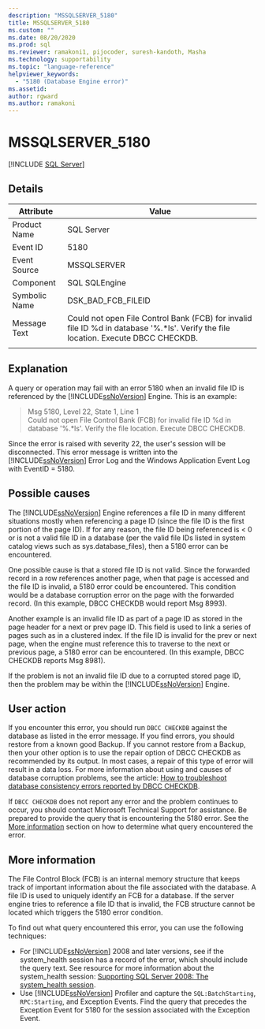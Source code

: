 ```yaml
---
description: "MSSQLSERVER_5180"
title: MSSQLSERVER_5180
ms.custom: ""
ms.date: 08/20/2020
ms.prod: sql
ms.reviewer: ramakoni1, pijocoder, suresh-kandoth, Masha
ms.technology: supportability
ms.topic: "language-reference"
helpviewer_keywords: 
  - "5180 (Database Engine error)"
ms.assetid: 
author: rgward
ms.author: ramakoni
---
```

# MSSQLSERVER_5180
 [!INCLUDE [SQL Server](../../includes/applies-to-version/sqlserver.md)]

## Details

|Attribute|Value|
|---|---|
|Product Name|SQL Server|
|Event ID|5180|
|Event Source|MSSQLSERVER|
|Component|SQL SQLEngine|
|Symbolic Name|DSK_BAD_FCB_FILEID|
|Message Text|Could not open File Control Bank (FCB) for invalid file ID %d in database '%.*ls'. Verify the file location. Execute DBCC CHECKDB.|
||

## Explanation

A query or operation may fail with an error 5180 when an invalid file ID is referenced by the [!INCLUDE[ssNoVersion](../../includes/ssnoversion-md.md)] Engine. This is an example:

> Msg 5180, Level 22, State 1, Line 1  
Could not open File Control Bank (FCB) for invalid file ID %d in database '%.*ls'. Verify the file location. Execute DBCC CHECKDB.

Since the error is raised with severity 22, the user's session will be disconnected. This error message is written into the [!INCLUDE[ssNoVersion](../../includes/ssnoversion-md.md)] Error Log and the Windows Application Event Log with EventID = 5180.

## Possible causes

The [!INCLUDE[ssNoVersion](../../includes/ssnoversion-md.md)] Engine references a file ID in many different situations mostly when referencing a page ID (since the file ID is the first portion of the page ID). If for any reason, the file ID being referenced is < 0 or is not a valid file ID in a database (per the valid file IDs listed in system catalog views such as sys.database_files), then a 5180 error can be encountered.

One possible cause is that a stored file ID is not valid. Since the forwarded record in a row references another page, when that page is accessed and the file ID is invalid, a 5180 error could be encountered. This condition would be a database corruption error on the page with the forwarded record. (In this example, DBCC CHECKDB would report Msg 8993).

Another example is an invalid file ID as part of a page ID as stored in the page header for a next or prev page ID. This field is used to link a series of pages such as in a clustered index. If the file ID is invalid for the prev or next page, when the engine must reference this to traverse to the next or previous page, a 5180 error can be encountered. (In this example, DBCC CHECKDB reports Msg 8981).

If the problem is not an invalid file ID due to a corrupted stored page ID, then the problem may be within the [!INCLUDE[ssNoVersion](../../includes/ssnoversion-md.md)] Engine.

## User action

If you encounter this error, you should run `DBCC CHECKDB` against the database as listed in the error message. If you find errors, you should restore from a known good Backup. If you cannot restore from a Backup, then your other option is to use the repair option of DBCC CHECKDB as recommended by its output. In most cases, a repair of this type of error will result in a data loss. For more information about using  and causes of database corruption problems, see the article: [How to troubleshoot database consistency errors reported by DBCC CHECKDB](https://support.microsoft.com/kb/2015748).

If `DBCC CHECKDB` does not report any error and the problem continues to occur, you should contact Microsoft Technical Support for assistance. Be prepared to provide the query that is encountering the 5180 error. See the [More information](#more-information) section on how to determine what query encountered the error.

## More information

The File Control Block (FCB) is an internal memory structure that keeps track of important information about the file associated with the database. A file ID is used to uniquely identify an FCB for a database. If the server engine tries to reference a file ID that is invalid, the FCB structure cannot be located which triggers the 5180 error condition.

To find out what query encountered this error, you can use the following techniques:

- For [!INCLUDE[ssNoVersion](../../includes/ssnoversion-md.md)] 2008 and later versions, see if the system_health session has a record of the error, which should include the query text. See resource for more information about the system_health session: [Supporting SQL Server 2008: The system_health session](https://techcommunity.microsoft.com/t5/sql-server-support/supporting-sql-server-2008-the-system-health-session/ba-p/315509).
- Use [!INCLUDE[ssNoVersion](../../includes/ssnoversion-md.md)] Profiler and capture the `SQL:BatchStarting`, `RPC:Starting`, and Exception Events. Find the query that precedes the Exception Event for 5180 for the session associated with the Exception Event.
